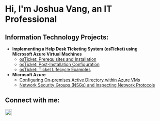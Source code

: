 <h1>Hi, I'm Joshua Vang, an IT Professional</a></h1>

<h2> Information Technology Projects:</h2>

- <b> Implementing a Help Desk Ticketing System (osTicket) using Microsoft Azure Virtual Machines </b>
  - [osTicket: Prerequisites and Installation](https://github.com/JVang1/osticket-prerequisites-installation)
  - [osTicket: Post-Installation Configuration](https://github.com/JVang1/osticket-post-installation-configuration)
  - [osTicket: Ticket Lifecycle Examples](https://github.com/jvang1/ticket-lifecycle)
- <b>Microsoft Azure</b>
  - [Configuring On-premises Active Directory within Azure VMs](https://github.com/jvang1/configure-ad)
  - [Network Security Groups (NSGs) and Inspecting Network Protocols](https://github.com/jvang1/azure-network-protocols)

<h2>Connect with me:</h2>

[<img align="left" alt="Josh | LinkedIn" width="22px" src="https://cdn.jsdelivr.net/npm/simple-icons@v3/icons/linkedin.svg" />][linkedin]

[linkedin]: https://www.linkedin.com/in/joshua-vang1/
